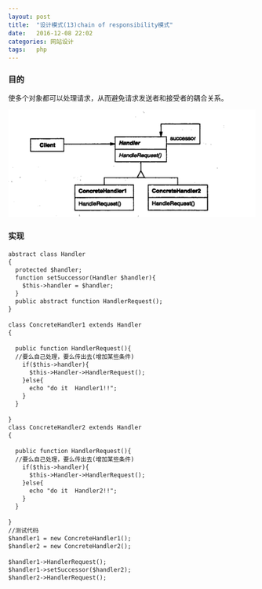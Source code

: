 ```yaml
---
layout: post
title:  "设计模式(13)chain of responsibility模式"
date:   2016-12-08 22:02
categories: 网站设计
tags:   php
---
```


### 目的

使多个对象都可以处理请求，从而避免请求发送者和接受者的耦合关系。


![Responsibility](/images/design_patterns/responsibility.png)


### 实现


    abstract class Handler
    {
      protected $handler;
      function setSuccessor(Handler $handler){
        $this->handler = $handler;
      }
      public abstract function HandlerRequest();
    }

    class ConcreteHandler1 extends Handler
    {
      
      public function HandlerRequest(){
      //要么自己处理，要么传出去(增加某些条件)
        if($this->handler){
          $this->Handler->HandlerRequest();
        }else{
          echo "do it  Handler1!!";
        }
      }

    }
    class ConcreteHandler2 extends Handler
    {
      
      public function HandlerRequest(){
      //要么自己处理，要么传出去(增加某些条件)
        if($this->handler){
          $this->Handler->HandlerRequest();
        }else{
          echo "do it  Handler2!!";
        }
      }

    }
    //测试代码
    $handler1 = new ConcreteHandler1();
    $handler2 = new ConcreteHandler2();

    $handler1->HandlerRequest();
    $handler1->setSuccessor($handler2);
    $handler2->HandlerRequest();


